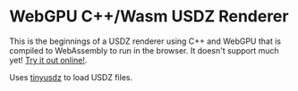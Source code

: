 # WebGPU C++/Wasm USDZ Renderer

This is the beginnings of a USDZ renderer using C++ and WebGPU
that is compiled to WebAssembly to run in the browser. It doesn't support much yet!
[Try it out online!](https://www.willusher.io/webgpu-cpp-usdz/).

Uses [tinyusdz](https://github.com/syoyo/tinyusdz) to load USDZ files.

